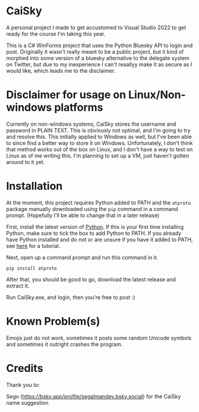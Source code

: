 
# CaiSky

A personal project I made to get accustomed to Visual Studio 2022 to get ready for the course I'm taking this year.

This is a C# WinForms project that uses the Python Bluesky API to login and post. Originally it wasn't really meant to be a public project, but it kind of morphed into some version of a bluesky alternative to the delegate system on Twitter, but due to my inexperience I can't reaallyy make it as secure as I would like, which leads me to the disclaimer.

# Disclaimer for usage on Linux/Non-windows platforms

Currently on non-windows systems, CaiSky stores the username and password in PLAIN TEXT. This is obviously not optimal, and I'm going to try and resolve this. This initially applied to Windows as well, but I've been able to since find a better way to store it on Windows. Unfortunately, I don't think that method works out of the box on Linux, and I don't have a way to test on Linux as of me writing this. I'm planning to set up a VM, just haven't gotten around to it yet.

# Installation

At the moment, this project requires Python added to PATH and the ```atproto``` package manually downloaded using the ```pip``` command in a command prompt. (Hopefully I'll be able to change that in a later release)

First, install the latest version of [Python](https://www.python.org/downloads/). If this is your first time installing Python, make sure to tick the box to add Python to PATH. If you already have Python installed and do not or are unsure if you have it added to PATH, see [here](https://realpython.com/add-python-to-path/) for a tutorial.

Next, open up a command prompt and run this command in it.

```
pip install atproto
```

After that, you should be good to go, download the latest release and extract it.

Run CaiSky.exe, and login, then you're free to post :)

# Known Problem(s)

Emojis just do not work, sometimes it posts some random Unicode symbols and sometimes it outright crashes the program.

# Credits

Thank you to:

Sego (https://bsky.app/profile/segalmandev.bsky.social) for the CaiSky name suggestion

